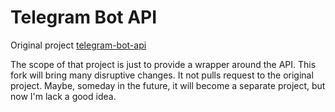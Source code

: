 # Telegram Bot API

Original project [telegram-bot-api](https://github.com/go-telegram-bot-api/telegram-bot-api) 

The scope of that project is just to provide a wrapper around the API.
This fork will bring many disruptive changes.
It not pulls request to the original project.
Maybe, someday in the future, it will become a separate project, but now I'm lack a good idea.
